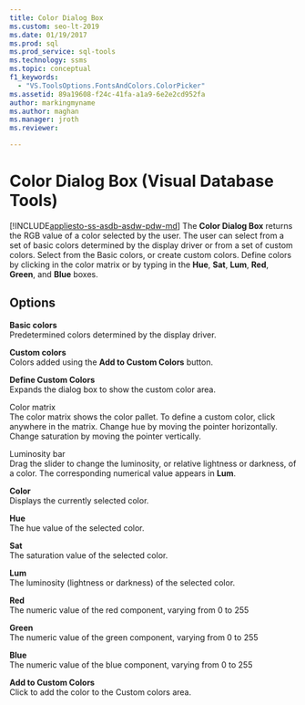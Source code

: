 ```yaml
---
title: Color Dialog Box
ms.custom: seo-lt-2019
ms.date: 01/19/2017
ms.prod: sql
ms.prod_service: sql-tools
ms.technology: ssms
ms.topic: conceptual
f1_keywords: 
  - "VS.ToolsOptions.FontsAndColors.ColorPicker"
ms.assetid: 89a19608-f24c-41fa-a1a9-6e2e2cd952fa
author: markingmyname
ms.author: maghan
ms.manager: jroth
ms.reviewer: 

---
```

# Color Dialog Box (Visual Database Tools)
[!INCLUDE[appliesto-ss-asdb-asdw-pdw-md](../../includes/appliesto-ss-asdb-asdw-pdw-md.md)]
The **Color Dialog Box** returns the RGB value of a color selected by the user. The user can select from a set of basic colors determined by the display driver or from a set of custom colors. Select from the Basic colors, or create custom colors. Define colors by clicking in the color matrix or by typing in the **Hue**, **Sat**, **Lum**, **Red**, **Green**, and **Blue** boxes.  
  
## Options  
**Basic colors**  
Predetermined colors determined by the display driver.  
  
**Custom colors**  
Colors added using the **Add to Custom Colors** button.  
  
**Define Custom Colors**  
Expands the dialog box to show the custom color area.  
  
Color matrix  
The color matrix shows the color pallet. To define a custom color, click anywhere in the matrix. Change hue by moving the pointer horizontally. Change saturation by moving the pointer vertically.  
  
Luminosity bar  
Drag the slider to change the luminosity, or relative lightness or darkness, of a color. The corresponding numerical value appears in **Lum**.  
  
**Color**  
Displays the currently selected color.  
  
**Hue**  
The hue value of the selected color.  
  
**Sat**  
The saturation value of the selected color.  
  
**Lum**  
The luminosity (lightness or darkness) of the selected color.  
  
**Red**  
The numeric value of the red component, varying from 0 to 255  
  
**Green**  
The numeric value of the green component, varying from 0 to 255  
  
**Blue**  
The numeric value of the blue component, varying from 0 to 255  
  
**Add to Custom Colors**  
Click to add the color to the Custom colors area.  
  
